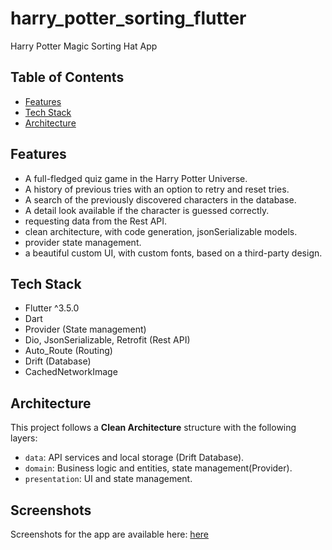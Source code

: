 # harry_potter_sorting_flutter
Harry Potter Magic Sorting Hat App

## Table of Contents
- [Features](#features)
- [Tech Stack](#tech-stack)
- [Architecture](#architecture)

## Features
- A full-fledged quiz game in the Harry Potter Universe.
- A history of previous tries with an option to retry and reset tries.
- A search of the previously discovered characters in the database.
- A detail look available if the character is guessed correctly.
- requesting data from the Rest API.
- clean architecture, with code generation, jsonSerializable models.
- provider state management.
- a beautiful custom UI, with custom fonts, based on a third-party design.

## Tech Stack
- Flutter ^3.5.0
- Dart
- Provider (State management)
- Dio, JsonSerializable, Retrofit (Rest API)
- Auto_Route (Routing)
- Drift (Database)
- CachedNetworkImage

## Architecture
This project follows a **Clean Architecture** structure with the following layers:
- `data`: API services and local storage (Drift Database).
- `domain`: Business logic and entities, state management(Provider).
- `presentation`: UI and state management.

## Screenshots
Screenshots for the app are available here: [here](https://www.behance.net/gallery/218116601/Harry-Potter-Houses-Quiz-App)
